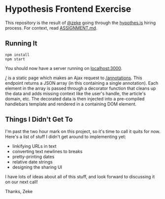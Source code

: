 # Hypothesis Frontend Exercise

This repository is the result of [@zeke](https://github.com/zeke) going through the [hypothes.is](https://hypothes.is/) hiring process. For context, read [ASSIGNMENT.md](ASSIGNMENT.md).

## Running It

```
npm install
npm start
```

You should now have a server running on [localhost:3000](http://localhost:3000/).

[/](http://localhost:3000/) is a static page which makes an Ajax request to
[/annotations](http://localhost:3000/annotations). This endpoint returns a JSON array (in this containing
a single annotation). Each element in the array is passed through a decorator function that
cleans up the data and adds missing context like the user's handle, the article's domain,
etc. The decorated data is then injected into a pre-compiled handlebars template and rendered
in a containing DOM element.

## Things I Didn't Get To

I'm past the two hour mark on this project, so it's time to call it quits for now. Here's a list of stuff I didn't get around to implementing yet:

- linkifying URLs in text
- converting text newlines to breaks
- pretty-printing dates
- relative date strings
- designing the sharing UI

I have lots of ideas about all of this stuff, and look forward to discussing it on our next call!

Thanks,
Zeke
